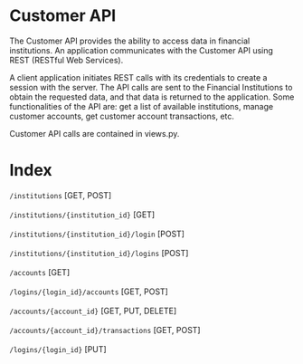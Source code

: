 
# Customer API
 
The Customer API provides the ability to access data in financial institutions. An application communicates with the Customer API using REST (RESTful Web Services).

A client application initiates REST calls with its credentials to create a session with the server. The API calls are sent to the Financial Institutions to obtain the requested data, and that data is returned to the application. Some functionalities of the API are: get a list of available institutions, manage customer accounts, get customer account transactions, etc.

Customer API calls are contained in views.py.

# Index

`/institutions` [GET, POST] <br></br>
`/institutions/{institution_id}` [GET] <br></br>
`/institutions/{institution_id}/login` [POST] <br></br>
`/institutions/{institution_id}/logins` [POST] <br></br>
`/accounts` [GET] <br></br>
`/logins/{login_id}/accounts` [GET, POST] <br></br>
`/accounts/{account_id}` [GET, PUT, DELETE] <br></br>
`/accounts/{account_id}/transactions` [GET, POST] <br></br>
`/logins/{login_id}` [PUT] <br></br>
